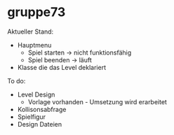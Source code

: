 gruppe73
========

Aktueller Stand: 

- Hauptmenu 
  - Spiel starten -> nicht funktionsfähig
  - Spiel beenden -> läuft
- Klasse die das Level deklariert


To do:

- Level Design
  - Vorlage vorhanden - Umsetzung wird erarbeitet
- Kollisonsabfrage
- Spielfigur
- Design Dateien
  
